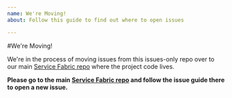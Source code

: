 ```yaml
---
name: We're Moving!
about: Follow this guide to find out where to open issues

---
```


#We're Moving!

We're in the process of moving issues from this issues-only repo over to our main [Service Fabric repo](https://github.com/Microsoft/service-fabric) where the project code lives.

**Please go to the main [Service Fabric repo](https://github.com/Microsoft/service-fabric) and follow the issue guide there to open a new issue.**
